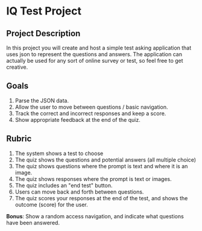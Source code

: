# IQ Test Project

## Project Description

In this project you will create and host a simple test asking application that uses 
json to represent the questions and answers.  The application can actually be used for any
sort of online survey or test, so feel free to get creative.

## Goals
1. Parse the JSON data.
2. Allow the user to move between questions / basic navigation.
3. Track the correct and incorrect responses and keep a score.
4. Show appropriate feedback at the end of the quiz.

## Rubric

1. The system shows a test to choose
1. The quiz shows the questions and potential answers (all multiple choice)
1. The quiz shows questions where the prompt is text and where it is an image.
1. The quiz shows responses where the prompt is text or images.
1. The quiz includes an "end test" button.
1. Users can move back and forth between questions.
1. The quiz scores your responses at the end of the test, and shows the outcome (score) for
the user.

**Bonus**: Show a random access navigation, and indicate what questions
have been answered.
